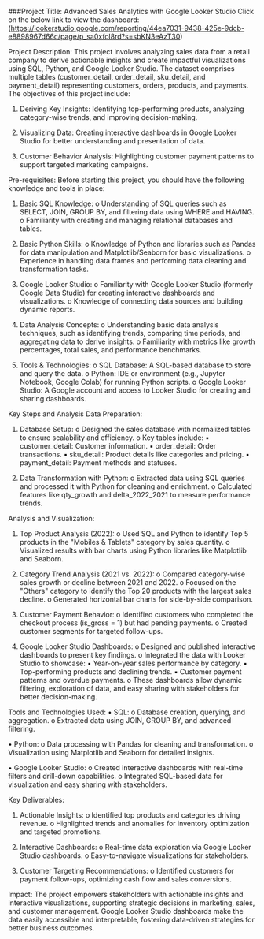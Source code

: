 ###Project Title:
Advanced Sales Analytics with Google Looker Studio Click on the below link to view the dashboard: (https://lookerstudio.google.com/reporting/44ea7031-9438-425e-9dcb-e8898967d66c/page/p_sa0xfol8rd?s=sbKN3eAzT30)

Project Description:
This project involves analyzing sales data from a retail company to derive actionable insights and create impactful visualizations using SQL, Python, and Google Looker Studio. The dataset comprises multiple tables (customer_detail, order_detail, sku_detail, and payment_detail) representing customers, orders, products, and payments. The objectives of this project include:

1. Deriving Key Insights:
Identifying top-performing products, analyzing category-wise trends, and improving decision-making.

2. Visualizing Data:
Creating interactive dashboards in Google Looker Studio for better understanding and presentation of data.

3. Customer Behavior Analysis:
Highlighting customer payment patterns to support targeted marketing campaigns.

Pre-requisites:
Before starting this project, you should have the following knowledge and tools in place:

1. Basic SQL Knowledge:
o Understanding of SQL queries such as SELECT, JOIN, GROUP BY, and filtering data using WHERE and HAVING. o Familiarity with creating and managing relational databases and tables.

2. Basic Python Skills:
o Knowledge of Python and libraries such as Pandas for data manipulation and Matplotlib/Seaborn for basic visualizations. o Experience in handling data frames and performing data cleaning and transformation tasks.

3. Google Looker Studio:
o Familiarity with Google Looker Studio (formerly Google Data Studio) for creating interactive dashboards and visualizations. o Knowledge of connecting data sources and building dynamic reports.

4. Data Analysis Concepts:
o Understanding basic data analysis techniques, such as identifying trends, comparing time periods, and aggregating data to derive insights. o Familiarity with metrics like growth percentages, total sales, and performance benchmarks.

5. Tools & Technologies:
o SQL Database: A SQL-based database to store and query the data. o Python: IDE or environment (e.g., Jupyter Notebook, Google Colab) for running Python scripts. o Google Looker Studio: A Google account and access to Looker Studio for creating and sharing dashboards.

Key Steps and Analysis
Data Preparation:
1. Database Setup:
o Designed the sales database with normalized tables to ensure scalability and efficiency. o Key tables include: ▪ customer_detail: Customer information. ▪ order_detail: Order transactions. ▪ sku_detail: Product details like categories and pricing. ▪ payment_detail: Payment methods and statuses.

2. Data Transformation with Python:
o Extracted data using SQL queries and processed it with Python for cleaning and enrichment. o Calculated features like qty_growth and delta_2022_2021 to measure performance trends.

Analysis and Visualization:
1. Top Product Analysis (2022):
o Used SQL and Python to identify Top 5 products in the "Mobiles & Tablets" category by sales quantity. o Visualized results with bar charts using Python libraries like Matplotlib and Seaborn.

2. Category Trend Analysis (2021 vs. 2022):
o Compared category-wise sales growth or decline between 2021 and 2022. o Focused on the "Others" category to identify the Top 20 products with the largest sales decline. o Generated horizontal bar charts for side-by-side comparison.

3. Customer Payment Behavior:
o Identified customers who completed the checkout process (is_gross = 1) but had pending payments. o Created customer segments for targeted follow-ups.

4. Google Looker Studio Dashboards:
o Designed and published interactive dashboards to present key findings. o Integrated the data with Looker Studio to showcase: ▪ Year-on-year sales performance by category. ▪ Top-performing products and declining trends. ▪ Customer payment patterns and overdue payments. o These dashboards allow dynamic filtering, exploration of data, and easy sharing with stakeholders for better decision-making.

Tools and Technologies Used:
• SQL:
o Database creation, querying, and aggregation. o Extracted data using JOIN, GROUP BY, and advanced filtering.

• Python:
o Data processing with Pandas for cleaning and transformation. o Visualization using Matplotlib and Seaborn for detailed insights.

• Google Looker Studio:
o Created interactive dashboards with real-time filters and drill-down capabilities. o Integrated SQL-based data for visualization and easy sharing with stakeholders.

Key Deliverables:
1. Actionable Insights:
o Identified top products and categories driving revenue. o Highlighted trends and anomalies for inventory optimization and targeted promotions.

2. Interactive Dashboards:
o Real-time data exploration via Google Looker Studio dashboards. o Easy-to-navigate visualizations for stakeholders.

3. Customer Targeting Recommendations:
o Identified customers for payment follow-ups, optimizing cash flow and sales conversions.

Impact:
The project empowers stakeholders with actionable insights and interactive visualizations, supporting strategic decisions in marketing, sales, and customer management. Google Looker Studio dashboards make the data easily accessible and interpretable, fostering data-driven strategies for better business outcomes.
